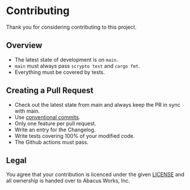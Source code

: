 # Contributing

Thank you for considering contributing to this project.

## Overview

- The latest state of development is on `main`.
- `main` must always pass `scrypto test` and `cargo fmt`.
- Everything must be covered by tests.

## Creating a Pull Request

- Check out the latest state from main and always keep the PR in sync with main.
- Use [conventional commits](https://www.conventionalcommits.org/en/v1.0.0/#specification).
- Only one feature per pull request.
- Write an entry for the Changelog.
- Write tests covering 100% of your modified code.
- The Github actions must pass.

## Legal

You agree that your contribution is licenced under the given [LICENSE](LICENSE)
and all ownership is handed over to Abacus Works, Inc.
